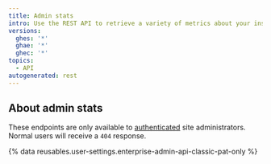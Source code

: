 ```yaml
---
title: Admin stats
intro: Use the REST API to retrieve a variety of metrics about your installation.
versions:
  ghes: '*'
  ghae: '*'
  ghec: '*'
topics:
  - API
autogenerated: rest
---
```


## About admin stats

These endpoints are only available to [authenticated](/rest/overview/resources-in-the-rest-api#authentication) site administrators. Normal users will receive a `404` response.

{% data reusables.user-settings.enterprise-admin-api-classic-pat-only %}


<!-- Content after this section is automatically generated -->
